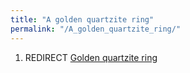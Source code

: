 ```yaml
---
title: "A golden quartzite ring"
permalink: "/A_golden_quartzite_ring/"
---
```


1.  REDIRECT [Golden quartzite ring](Golden_quartzite_ring "wikilink")